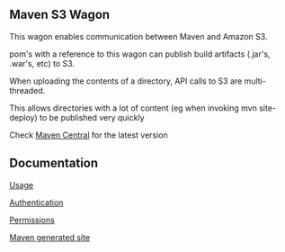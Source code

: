 Maven S3 Wagon
-------

This wagon enables communication between Maven and Amazon S3.

pom's with a reference to this wagon can publish build artifacts (.jar's, .war's, etc) to S3.

When uploading the contents of a directory, API calls to S3 are multi-threaded.

This allows directories with a lot of content (eg when invoking mvn site-deploy) to be published very quickly

Check [Maven Central](http://search.maven.org/#search|gav|1|g%3A%22org.kuali.maven.wagons%22%20AND%20a%3A%22maven-s3-wagon%22) for the latest version

Documentation
-------

[Usage](https://github.com/jcaddel/maven-s3-wagon/wiki/Usage)

[Authentication](https://github.com/jcaddel/maven-s3-wagon/wiki/Authentication)

[Permissions](https://github.com/jcaddel/maven-s3-wagon/wiki/Permissions)

[Maven generated site](http://site.kuali.org/maven/wagons/maven-s3-wagon/latest/)

